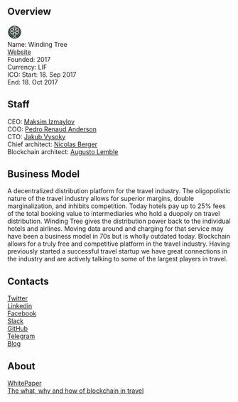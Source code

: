 ## Overview
![logo](../projects/logo/winding_tree.png)  
Name: Winding Tree  
[Website](https://windingtree.com/)  
Founded: 2017  
Currency: LIF  
ICO: Start: 18. Sep 2017  
End: 18. Oct 2017
## Staff
CEO: [Maksim Izmaylov](../people/maksim_izmaylov.md)  
COO: [Pedro Renaud Anderson](../people/pedro_renaud_anderson.md)  
CTO: [Jakub Vysoky](../people/jakub_vysoky.md)   
Chief architect: [Nicolas Berger](../people/nicolas_berger.md)  
Blockchain architect: [Augusto Lemble](../people/augusto_lemble.md)
## Business Model
A decentralized distribution platform for the travel industry. The oligopolistic nature of the travel industry allows for superior margins, double marginalization, and inhibits competition. Today hotels pay up to 25% fees of the total booking value to intermediaries who hold a duopoly on travel distribution. Winding Tree gives the distribution power back to the individual hotels and airlines. Moving data around and charging for that service may have been a business model in 70s but is wholly outdated today. Blockchain allows for a truly free and competitive platform in the travel industry. Having previously started a successful travel startup we have great connections in the industry and are actively talking to some of the largest players in travel.
## Contacts  
[Twitter](https://twitter.com/windingtree)  
[Linkedin](https://www.linkedin.com/company-beta/15220968/)  
[Facebook](https://www.facebook.com/WindingTree/)  
[Slack](http://slack.windingtree.com/)  
[GitHub](https://github.com/windingtree)  
[Telegram](https://t.me/windingtree)  
[Blog](https://blog.windingtree.com/)  
## About  
[WhitePaper](https://docs.google.com/document/d/1IF2q18wRCzlYKQRuLGz25SD7HXaHpPTrCEoSJk2mOMI/edit)    
[The what, why and how of blockchain in travel](https://www.tnooz.com/article/applications-of-blockchain-travel/)
